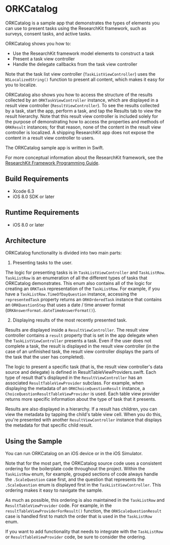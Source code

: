 # ORKCatalog

ORKCatalog is a sample app that demonstrates the types of elements you can use to
present tasks using the ResearchKit framework, such as surveys, consent tasks, and active tasks.

ORKCatalog shows you how to:

+ Use the ResearchKit framework model elements to construct a task
+ Present a task view controller
+ Handle the delegate callbacks from the task view controller 

Note that the task list view controller (`TaskListViewController`) uses the
`NSLocalizedString()` function to present all content, which makes it easy for
you to localize.

ORKCatalog also shows you how to access the structure of the results collected by 
an `ORKTaskViewController` instance, which are displayed in a result view controller
(`ResultViewController`). To see the results collected by a task, start the app,
perform a task, and tap the Results tab to view the result hierarchy. Note that
this result view controller is included solely for the purpose of demonstrating
how to access the properties and methods of `ORKResult` instances; for that reason,
none of the content in the result view controller is localized. A shipping ResearchKit
app does not expose the content in a result view controller to users.

The ORKCatalog sample app is written in Swift.

For more conceptual information about the ResearchKit framework, see the
[ResearchKit Framework Programming Guide](http://researchkit.org/docs/docs/Overview/GuideOverview.html).


## Build Requirements

+ Xcode 6.3
+ iOS 8.0 SDK or later


## Runtime Requirements

+ iOS 8.0 or later


## Architecture

ORKCatalog functionality is divided into two main parts:

1) Presenting tasks to the user.

The logic for presenting tasks is in `TaskListViewController` and `TaskListRow`.
`TaskListRow` is an enumeration of all the different types of tasks that ORKCatalog
demonstrates. This enum also contains all of the logic for creating an `ORKTask` 
representation of the `TaskListRow`. For example, if you have a `TaskListRow.TimeOfDayQuestion`
instance, accessing the `representedTask` property returns an `ORKOrderedTask`
instance that contains an `ORKQuestionStep` that uses a date / time answer format
(`ORKAnswerFormat.dateTimeAnswerFormat()`).

2) Displaying results of the most recently presented task.

Results are displayed inside a `ResultViewController`. The result view controller
contains a `result` property that is set in the app delegate when the `TaskListViewController`
presents a task. Even if the user does not complete a task, the result is displayed
in the result view controller (in the case of an unfinished task, the result view
controller displays the parts of the task that the user has completed).

The logic to present a specific task (that is, the result view controller's data
source and delegate) is defined in ResultTableViewProviders.swift. Each type of
result that's displayed in the `ResultViewController` has an associated `ResultTableViewProvider`
subclass. For example, when displaying the metadata of an `ORKChoiceQuestionResult`
instance, a `ChoiceQuestionResultTableViewProvider` is used. Each table view provider
returns more specific information about the type of task that it presents.

Results are also displayed in a hierarchy. If a result has children, you can view
the metadata by tapping the child's table view cell. When you do this, you're
presented with another `ResultViewController` instance that displays the metadata
for that specific child result.


## Using the Sample

You can run ORKCatalog on an iOS device or in the iOS Simulator.

Note that for the most part, the ORKCatalog source code uses a consistent ordering
for the boilerplate code throughout the project. Within the `TaskListRow` enum,
for example, grouped sections of code always handle the `.ScaleQuestion` case first,
and the question that represents the `.ScaleQuestion` enum is displayed first in
the `TaskListViewController`. This ordering makes it easy to navigate the sample. 

As much as possible, this ordering is also maintained in the `TaskListRow` and
`ResultTableViewProvider` code. For example, in the `resultTableViewProviderForResult()`
function, the `ORKScaleQuestionResult` case is handled first to match the order
that is used in the `TaskListRow` enum.
 
If you want to add functionality that needs to integrate with the `TaskListRow`
or `ResultTableViewProvider` code, be sure to consider the ordering.
